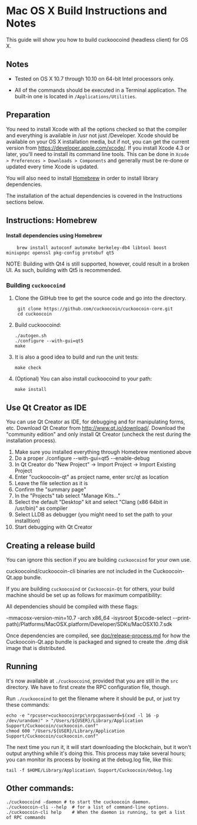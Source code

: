 Mac OS X Build Instructions and Notes
====================================
This guide will show you how to build cuckoocoind (headless client) for OS X.

Notes
-----

* Tested on OS X 10.7 through 10.10 on 64-bit Intel processors only.

* All of the commands should be executed in a Terminal application. The
built-in one is located in `/Applications/Utilities`.

Preparation
-----------

You need to install Xcode with all the options checked so that the compiler
and everything is available in /usr not just /Developer. Xcode should be
available on your OS X installation media, but if not, you can get the
current version from https://developer.apple.com/xcode/. If you install
Xcode 4.3 or later, you'll need to install its command line tools. This can
be done in `Xcode > Preferences > Downloads > Components` and generally must
be re-done or updated every time Xcode is updated.

You will also need to install [Homebrew](http://brew.sh) in order to install library
dependencies.

The installation of the actual dependencies is covered in the Instructions
sections below.

Instructions: Homebrew
----------------------

#### Install dependencies using Homebrew

        brew install autoconf automake berkeley-db4 libtool boost miniupnpc openssl pkg-config protobuf qt5

NOTE: Building with Qt4 is still supported, however, could result in a broken UI. As such, building with Qt5 is recommended.

### Building `cuckoocoind`

1. Clone the GitHub tree to get the source code and go into the directory.

        git clone https://github.com/cuckoocoin/cuckoocoin-core.git
        cd cuckoocoin

2.  Build cuckoocoind:

        ./autogen.sh
        ./configure --with-gui=qt5
        make

3.  It is also a good idea to build and run the unit tests:

        make check

4.  (Optional) You can also install cuckoocoind to your path:

        make install

Use Qt Creator as IDE
------------------------
You can use Qt Creator as IDE, for debugging and for manipulating forms, etc.
Download Qt Creator from http://www.qt.io/download/. Download the "community edition" and only install Qt Creator (uncheck the rest during the installation process).

1. Make sure you installed everything through Homebrew mentioned above
2. Do a proper ./configure --with-gui=qt5 --enable-debug
3. In Qt Creator do "New Project" -> Import Project -> Import Existing Project
4. Enter "cuckoocoin-qt" as project name, enter src/qt as location
5. Leave the file selection as it is
6. Confirm the "summary page"
7. In the "Projects" tab select "Manage Kits..."
8. Select the default "Desktop" kit and select "Clang (x86 64bit in /usr/bin)" as compiler
9. Select LLDB as debugger (you might need to set the path to your installtion)
10. Start debugging with Qt Creator

Creating a release build
------------------------
You can ignore this section if you are building `cuckoocoind` for your own use.

cuckoocoind/cuckoocoin-cli binaries are not included in the Cuckoocoin-Qt.app bundle.

If you are building `cuckoocoind` or `Cuckoocoin-Qt` for others, your build machine should be set up
as follows for maximum compatibility:

All dependencies should be compiled with these flags:

 -mmacosx-version-min=10.7
 -arch x86_64
 -isysroot $(xcode-select --print-path)/Platforms/MacOSX.platform/Developer/SDKs/MacOSX10.7.sdk

Once dependencies are compiled, see [doc/release-process.md](release-process.md) for how the Cuckoocoin-Qt.app
bundle is packaged and signed to create the .dmg disk image that is distributed.

Running
-------

It's now available at `./cuckoocoind`, provided that you are still in the `src`
directory. We have to first create the RPC configuration file, though.

Run `./cuckoocoind` to get the filename where it should be put, or just try these
commands:

    echo -e "rpcuser=cuckoocoinrpc\nrpcpassword=$(xxd -l 16 -p /dev/urandom)" > "/Users/${USER}/Library/Application Support/Cuckoocoin/cuckoocoin.conf"
    chmod 600 "/Users/${USER}/Library/Application Support/Cuckoocoin/cuckoocoin.conf"

The next time you run it, it will start downloading the blockchain, but it won't
output anything while it's doing this. This process may take several hours;
you can monitor its process by looking at the debug.log file, like this:

    tail -f $HOME/Library/Application\ Support/Cuckoocoin/debug.log

Other commands:
-------

    ./cuckoocoind -daemon # to start the cuckoocoin daemon.
    ./cuckoocoin-cli --help  # for a list of command-line options.
    ./cuckoocoin-cli help    # When the daemon is running, to get a list of RPC commands
